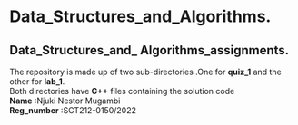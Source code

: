 # Data_Structures_and_Algorithms.
## Data_Structures_and_ Algorithms_assignments.
The repository is made up of two sub-directories .One for **quiz_1** and the other for **lab_1**.\
Both directories have **C++** files containing the solution code\
**Name** :Njuki Nestor Mugambi\
**Reg_number** :SCT212-0150/2022
